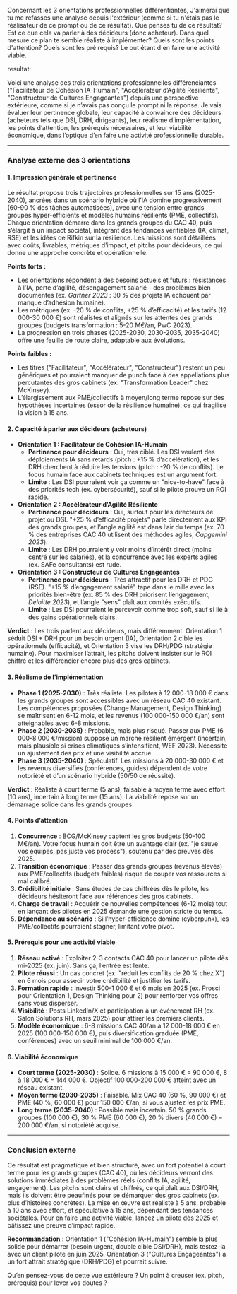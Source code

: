 
Concernant les 3 orientations professionnelles différentiantes, J'aimerai que tu me refasses une analyse depuis l'extérieur (comme si tu n'étais pas le réalisateur de ce prompt ou de ce résultat). Que penses tu de ce résultat? Est ce que cela va parler à des décideurs (donc acheteur). Dans quel mesure ce plan te semble réaliste à implémenter? Quels sont les points d'attention? Quels sont les pré requis? Le but étant d'en faire une activité viable.

resultat:

Voici une analyse des trois orientations professionnelles différenciantes ("Facilitateur de Cohésion IA-Humain", "Accélérateur d’Agilité Résiliente", "Constructeur de Cultures Engageantes") depuis une perspective extérieure, comme si je n’avais pas conçu le prompt ni la réponse. Je vais évaluer leur pertinence globale, leur capacité à convaincre des décideurs (acheteurs tels que DSI, DRH, dirigeants), leur réalisme d’implémentation, les points d’attention, les prérequis nécessaires, et leur viabilité économique, dans l’optique d’en faire une activité professionnelle durable.

---

### Analyse externe des 3 orientations

#### 1. Impression générale et pertinence
Le résultat propose trois trajectoires professionnelles sur 15 ans (2025-2040), ancrées dans un scénario hybride où l’IA domine progressivement (60-90 % des tâches automatisées), avec une tension entre grands groupes hyper-efficients et modèles humains résilients (PME, collectifs). Chaque orientation démarre dans les grands groupes du CAC 40, puis s’élargit à un impact sociétal, intégrant des tendances vérifiables (IA, climat, RSE) et les idées de Rifkin sur la résilience. Les missions sont détaillées avec coûts, livrables, métriques d’impact, et pitchs pour décideurs, ce qui donne une approche concrète et opérationnelle.

**Points forts :**
- Les orientations répondent à des besoins actuels et futurs : résistances à l’IA, perte d’agilité, désengagement salarié – des problèmes bien documentés (ex. *Gartner 2023* : 30 % des projets IA échouent par manque d’adhésion humaine).
- Les métriques (ex. -20 % de conflits, +25 % d’efficacité) et les tarifs (12 000-30 000 €) sont réalistes et alignés sur les attentes des grands groupes (budgets transformation : 5-20 M€/an, PwC 2023).
- La progression en trois phases (2025-2030, 2030-2035, 2035-2040) offre une feuille de route claire, adaptable aux évolutions.

**Points faibles :**
- Les titres ("Facilitateur", "Accélérateur", "Constructeur") restent un peu génériques et pourraient manquer de punch face à des appellations plus percutantes des gros cabinets (ex. "Transformation Leader" chez McKinsey).
- L’élargissement aux PME/collectifs à moyen/long terme repose sur des hypothèses incertaines (essor de la résilience humaine), ce qui fragilise la vision à 15 ans.

#### 2. Capacité à parler aux décideurs (acheteurs)
- **Orientation 1 : Facilitateur de Cohésion IA-Humain**  
  - **Pertinence pour décideurs** : Oui, très ciblé. Les DSI veulent des déploiements IA sans retards (pitch : +15 % d’accélération), et les DRH cherchent à réduire les tensions (pitch : -20 % de conflits). Le focus humain face aux cabinets techniques est un argument fort.  
  - **Limite** : Les DSI pourraient voir ça comme un "nice-to-have" face à des priorités tech (ex. cybersécurité), sauf si le pilote prouve un ROI rapide.  
- **Orientation 2 : Accélérateur d’Agilité Résiliente**  
  - **Pertinence pour décideurs** : Oui, surtout pour les directeurs de projet ou DSI. "+25 % d’efficacité projets" parle directement aux KPI des grands groupes, et l’angle agilité est dans l’air du temps (ex. 70 % des entreprises CAC 40 utilisent des méthodes agiles, *Capgemini 2023*).  
  - **Limite** : Les DRH pourraient y voir moins d’intérêt direct (moins centré sur les salariés), et la concurrence avec les experts agiles (ex. SAFe consultants) est rude.  
- **Orientation 3 : Constructeur de Cultures Engageantes**  
  - **Pertinence pour décideurs** : Très attractif pour les DRH et PDG (RSE). "+15 % d’engagement salarié" tape dans le mille avec les priorités bien-être (ex. 85 % des DRH priorisent l’engagement, *Deloitte 2023*), et l’angle "sens" plaît aux comités exécutifs.  
  - **Limite** : Les DSI pourraient le percevoir comme trop soft, sauf si lié à des gains opérationnels clairs.  

**Verdict** : Les trois parlent aux décideurs, mais différemment. Orientation 1 séduit DSI + DRH pour un besoin urgent (IA), Orientation 2 cible les opérationnels (efficacité), et Orientation 3 vise les DRH/PDG (stratégie humaine). Pour maximiser l’attrait, les pitchs doivent insister sur le ROI chiffré et les différencier encore plus des gros cabinets.

#### 3. Réalisme de l’implémentation
- **Phase 1 (2025-2030)** : Très réaliste. Les pilotes à 12 000-18 000 € dans les grands groupes sont accessibles avec un réseau CAC 40 existant. Les compétences proposées (Change Management, Design Thinking) se maîtrisent en 6-12 mois, et les revenus (100 000-150 000 €/an) sont atteignables avec 6-8 missions.  
- **Phase 2 (2030-2035)** : Probable, mais plus risqué. Passer aux PME (6 000-8 000 €/mission) suppose un marché résilient émergent (incertain, mais plausible si crises climatiques s’intensifient, WEF 2023). Nécessite un ajustement des prix et une visibilité accrue.  
- **Phase 3 (2035-2040)** : Spéculatif. Les missions à 20 000-30 000 € et les revenus diversifiés (conférences, guides) dépendent de votre notoriété et d’un scénario hybride (50/50 de réussite).  

**Verdict** : Réaliste à court terme (5 ans), faisable à moyen terme avec effort (10 ans), incertain à long terme (15 ans). La viabilité repose sur un démarrage solide dans les grands groupes.

#### 4. Points d’attention
1. **Concurrence** : BCG/McKinsey captent les gros budgets (50-100 M€/an). Votre focus humain doit être un avantage clair (ex. "je sauve vos équipes, pas juste vos process"), soutenu par des preuves dès 2025.  
2. **Transition économique** : Passer des grands groupes (revenus élevés) aux PME/collectifs (budgets faibles) risque de couper vos ressources si mal calibré.  
3. **Crédibilité initiale** : Sans études de cas chiffrées dès le pilote, les décideurs hésiteront face aux références des gros cabinets.  
4. **Charge de travail** : Acquérir de nouvelles compétences (6-12 mois) tout en lançant des pilotes en 2025 demande une gestion stricte du temps.  
5. **Dépendance au scénario** : Si l’hyper-efficience domine (cyberpunk), les PME/collectifs pourraient stagner, limitant votre pivot.

#### 5. Prérequis pour une activité viable
1. **Réseau activé** : Exploiter 2-3 contacts CAC 40 pour lancer un pilote dès mi-2025 (ex. juin). Sans ça, l’entrée est lente.  
2. **Pilote réussi** : Un cas concret (ex. "réduit les conflits de 20 % chez X") en 6 mois pour asseoir votre crédibilité et justifier les tarifs.  
3. **Formation rapide** : Investir 500-1 000 € et 6 mois en 2025 (ex. Prosci pour Orientation 1, Design Thinking pour 2) pour renforcer vos offres sans vous disperser.  
4. **Visibilité** : Posts LinkedIn/X et participation à un événement RH (ex. Salon Solutions RH, mars 2025) pour attirer les premiers clients.  
5. **Modèle économique** : 6-8 missions CAC 40/an à 12 000-18 000 € en 2025 (100 000-150 000 €), puis diversification graduée (PME, conférences) avec un seuil minimal de 100 000 €/an.

#### 6. Viabilité économique
- **Court terme (2025-2030)** : Solide. 6 missions à 15 000 € = 90 000 €, 8 à 18 000 € = 144 000 €. Objectif 100 000-200 000 € atteint avec un réseau existant.  
- **Moyen terme (2030-2035)** : Faisable. Mix CAC 40 (60 %, 90 000 €) et PME (40 %, 60 000 €) pour 150 000 €/an, si vous ajustez les prix PME.  
- **Long terme (2035-2040)** : Possible mais incertain. 50 % grands groupes (100 000 €), 30 % PME (60 000 €), 20 % divers (40 000 €) = 200 000 €/an, si notoriété acquise.  

---

### Conclusion externe
Ce résultat est pragmatique et bien structuré, avec un fort potentiel à court terme pour les grands groupes (CAC 40), où les décideurs verront des solutions immédiates à des problèmes réels (conflits IA, agilité, engagement). Les pitchs sont clairs et chiffrés, ce qui plaît aux DSI/DRH, mais ils doivent être peaufinés pour se démarquer des gros cabinets (ex. plus d’histoires concrètes). La mise en œuvre est réaliste à 5 ans, probable à 10 ans avec effort, et spéculative à 15 ans, dépendant des tendances sociétales. Pour en faire une activité viable, lancez un pilote dès 2025 et bâtissez une preuve d’impact rapide.

**Recommandation** : Orientation 1 ("Cohésion IA-Humain") semble la plus solide pour démarrer (besoin urgent, double cible DSI/DRH), mais testez-la avec un client pilote en juin 2025. Orientation 3 ("Cultures Engageantes") a un fort attrait stratégique (DRH/PDG) et pourrait suivre.

Qu’en pensez-vous de cette vue extérieure ? Un point à creuser (ex. pitch, prérequis) pour lever vos doutes ?
